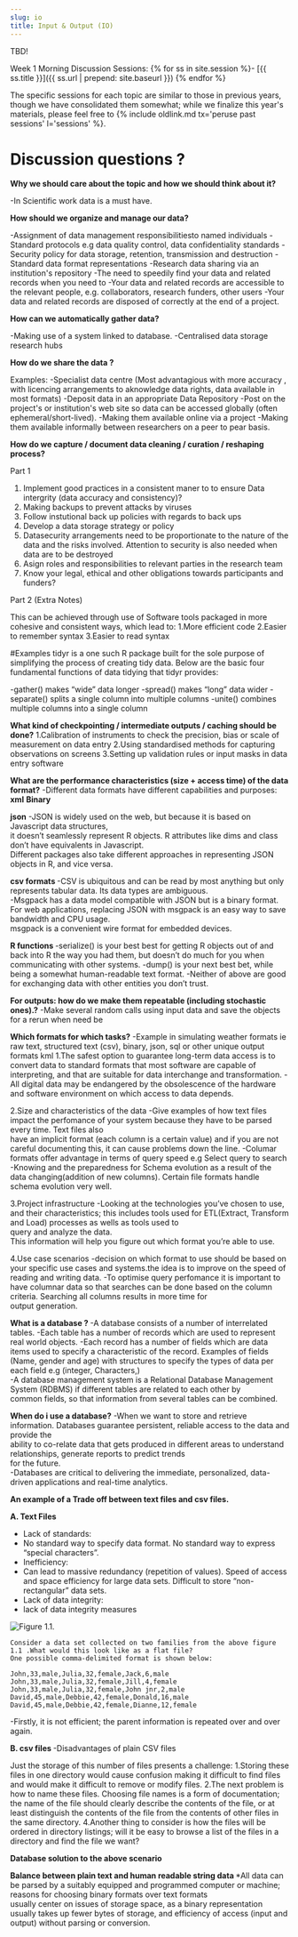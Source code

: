 ```yaml
---
slug: io
title: Input & Output (IO)
---
```


TBD!

Week 1 Morning Discussion Sessions:
{% for ss in site.session %}- [{{ ss.title }}]({{ ss.url | prepend: site.baseurl }})
{% endfor %}

The specific sessions for each topic are similar to those in previous years, though we have consolidated them somewhat; while we finalize this year's materials, please feel free to {% include oldlink.md tx='peruse past sessions' l='sessions' %}.
# Discussion questions ?

<b>Why we should care about the topic and how we should think about it? </b>

-In Scientific work data is a must have.
 
<b>How should we organize and manage our data?</b> 

-Assignment of data management responsibilitiesto named individuals
-Standard protocols e.g data quality control, data confidentiality standards
-Security policy for data storage, retention, transmission and destruction
-Standard data format representations
-Research data sharing via an institution's repository
-The need to speedily find your data and related records when you need to
-Your data and related records are accessible to the relevant people, e.g. collaborators, research funders, other users
-Your data and related records are disposed of correctly at the end of a project. 
 
<b>How can we automatically gather data?</b> 


-Making use of a system linked to database.
-Centralised data storage research hubs
    
<b>How do we share the data ?</b>

Examples:
-Specialist data centre (Most advantagious with more accuracy , with licencing arrangements to aknowledge data rights, data available in most formats)
-Deposit data in an appropriate Data Repository
-Post on the project's or institution's web site so data can be accessed globally (often ephemeral/short-lived).
-Making them available online via a project
-Making them available informally  between researchers on a peer to pear basis.
 
<b>How do we capture / document data cleaning / curation / reshaping process? </b> 


 Part 1
 
 1. Implement good practices in a consistent maner to to ensure Data intergrity (data accuracy and consistency)?
 2. Making backups to prevent attacks by viruses
 3. Follow instutional back up policies with regards to back ups
 4. Develop a data storage strategy or policy
 5. Datasecurity arrangements need to be proportionate to the nature of the data and the risks involved. Attention to
    security is also needed when data are to be destroyed
 6. Asign roles and responsibilities to relevant parties in the research team
 7. Know your legal, ethical and other obligations towards participants and funders?
    
Part 2 (Extra Notes)

This can be achieved through use of Software tools packaged in more cohesive and consistent ways, which lead to:
1.More efficient code
2.Easier to remember syntax
3.Easier to read syntax

#Examples
tidyr is a one such R package built for the sole purpose of simplifying the process of creating tidy data. Below are the basic
four fundamental functions of data tidying that tidyr provides:

-gather() makes “wide” data longer
-spread() makes “long” data wider
-separate() splits a single column into multiple columns
-unite() combines multiple columns into a single column
   

<b>What kind of checkpointing / intermediate outputs / caching should be done?</b> 
1.Calibration of instruments to check the precision, bias or scale of measurement on data entry
2.Using standardised methods for capturing observations on screens
3.Setting up validation rules or input masks in data entry software

<b>What are the performance characteristics (size + access time) of the data format?</b>
-Different data formats have different capabilities and purposes:
<b>xml</b>
<b>Binary</b>

<b>json</b>
-JSON is widely used on the web, but because it is based on Javascript data structures,  
it doesn’t seamlessly represent R objects. R attributes like dims and class don’t have equivalents in Javascript.   
Different packages also take different approaches in representing JSON objects in R, and vice versa.

<b>csv formats </b>
-CSV is ubiquitous and can be read by most anything but only represents tabular data. Its data types are ambiguous.  
-Msgpack has a data model compatible with JSON but is a binary format. For web applications, replacing JSON with msgpack is an easy way to save bandwidth and CPU usage.  
msgpack is a convenient wire format for embedded devices.

<b>R functions </b>
-serialize() is your best best for getting R objects out of and back into R the way you had them, but doesn’t do much for you when communicating with other systems.
-dump() is your next best bet, while being a somewhat human-readable text format.
-Neither of above are good for exchanging data with other entities you don’t trust.

<b>For outputs: how do we make them repeatable (including stochastic ones).?</b>
 -Make several random calls using input data and save the objects for a rerun when need be
 
<b>Which formats for which tasks?</b>
-Example in simulating weather formats ie raw text, structured text (csv), binary, json, sql or other unique 
     output formats kml
1.The safest option to guarantee long-term data access is to convert data to standard
  formats that most software are capable of interpreting, and that are suitable for data interchange and transformation.
-All digital data may be endangered by the obsolescence of the hardware and software environment on which access to data depends.

2.Size and characteristics of the data
-Give examples of how text files impact the perfomance of your system because they have to be parsed every time. Text files also    
 have an implicit format (each column is a certain value) and if you are not careful documenting this, it can cause problems down the line.
-Columar formats offer advantage in terms of query speed e.g Select query to search
-Knowing and the preparedness for Schema evolution as a result of the data changing(addition of new columns). Certain file formats handle schema evolution very well.
    
3.Project infrastructure
-Looking at the technologies you’ve chosen to use, and their characteristics; this includes tools used for ETL(Extract, Transform and Load) processes as wells as tools used to   
query and analyze the data.  
This information will help you figure out which format you’re able to use.
    
4.Use case scenarios
-decision on which format to use should be based on your specific use cases and systems.the idea is to improve on the speed of reading and writing data.
-To optimise query perfomance it is important to have columnar data so that searches can be done based on the column criteria. Searching all columns results in more time for  
 output generation.
     
<b>What is a database ? </b>
-A database consists of a number of interrelated tables. 
-Each table has a number of records which are used to represent real world objects.
-Each record has a number of fields which are data items used to specify a characteristic of the record. Examples of fields
 (Name, gender and age) with structures to specify the types of data per each field e.g (integer, Characters,)  
-A database management system is a Relational Database Management System (RDBMS) if different tables are related to each other by  
 common fields, so that information from several tables can be combined.

<b>When do i use a database?</b>
-When we want to store and retrieve information. Databases guarantee persistent, reliable access to the data and provide the  
 ability to co-relate data that gets produced in different areas to understand relationships, generate reports to predict trends  
 for the future.   
-Databases are critical to delivering the immediate, personalized, data-driven applications and real-time analytics. 

<b>An example of a Trade off between text files and csv files.</b>

<b>A. Text Files </b>
- Lack of standards:  
- No standard way to specify data format. No standard way to express “special characters”.  
- Inefficiency:  
- Can lead to massive redundancy (repetition of values). Speed of access and space efficiency for large data sets.  Difficult to store “non-rectangular” data sets.  
- Lack of data integrity:
- lack of data integrity measures
 

![Figure 1.1.]() 

```
Consider a data set collected on two families from the above figure 1.1 .What would this look like as a flat file?  
One possible comma-delimited format is shown below:  
```
```
John,33,male,Julia,32,female,Jack,6,male
John,33,male,Julia,32,female,Jill,4,female
John,33,male,Julia,32,female,John jnr,2,male
David,45,male,Debbie,42,female,Donald,16,male
David,45,male,Debbie,42,female,Dianne,12,female

```
-Firstly, it is not efficient; the parent information is repeated over and over again.  

<b>B. csv files </b>
-Disadvantages of plain CSV files

Just the storage of this number of files presents a challenge:
1.Storing these files in one directory would cause confusion making it difficult to find files and would make it difficult to remove or modify files.
2.The next problem is how to name these files. Choosing file names is a form of documentation; the name of the file   should clearly describe the contents of the file, or at least distinguish the contents of the file from the contents of other files in the same directory.
4.Another thing to consider is how the files will be ordered in directory listings; will it be easy to browse a list of the files in a directory and find the file we want?

<b>Database solution to the above scenario </b>

<b>Balance between plain text and human readable string data </b>
*All data can be parsed by a suitably equipped and programmed computer or machine; reasons for choosing binary formats over text formats  
 usually center on issues of storage space, as a binary representation usually takes up fewer bytes of storage, and efficiency of access (input and output) without parsing or conversion.

<!--No content as yet-->

<!-- End of Io Discussion Session Material @Perceval-->






<!--Material from previous presentations-->
<!--

## Communicating with the outside world
 - examples?

## Important context
 - interactive, human user?
 - quick and dirty?
 - need for speed?
 - rigid specification?

## The options
 {% comment %}
 - STDIO
 - ad hoc text
 - csv, tab, etc.
 - HTML, XML, JSON, etc.
 - binary
 - database
 - specialized file formats (e.g., tiff, hdf5, docx)
{% endcomment %}

 Spend 15-20 minutes researching one of the following topics (to be assigned).
 Write down your answers and be prepared to tell the class what you found.
 1. What are standard out and standard error?  What's the difference, and how 
 do you write to them on the command line and in [your language here].
 2. What is a markup language, and what are some examples?  What advantages
 and disadvantages do markup languages have over simple text?
 3. In your own words, what is database normalization?  What's the point?
 4. Choose a specialized file format, explain when it should be used,
 and what advantage it has over plain text.  

## Parsers
 - existing, established
 - making your own (use the standard, write tests, be fastidious)

{% comment %}
Making choices about input formats: raw text, structured text (e.g., csv),
binary, databases.

What should be input?  Obviously empirical data - slightly less obvious
simulation parameters, even less obvious analysis configuration parameters.
However, often very valuable to be able to have configuration of setup / results
as an input.  Importance of random seed as input.

Making choices about output.  Checkpointing.  Value of checkpointing to debugging,
but also scaling up to supercomputer approaches, use in alternative analysis /
visualization streams or handing off to other researchers.  What to save as
interim results.

What to save as "final" results, and how to save it.  Value of having simulation
outputs AND separate visualization, not just final plots.
{% endcomment %}
-->
<!--Material from past presentations -->